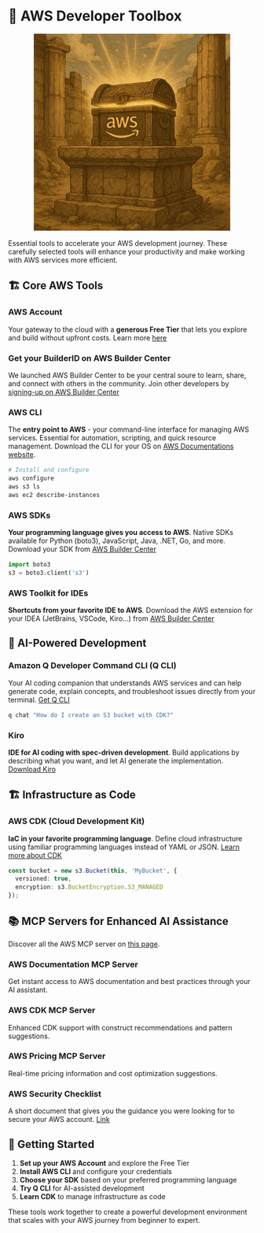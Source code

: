 # 🧰 AWS Developer Toolbox

<div align="center">
  <img src="aws_toolbox.webp" alt="AWS Developer Toolbox" width="400">
</div>

Essential tools to accelerate your AWS development journey. These carefully selected tools will enhance your productivity and make working with AWS services more efficient.

## 🏗️ Core AWS Tools

### AWS Account
Your gateway to the cloud with a **generous Free Tier** that lets you explore and build without upfront costs. Learn more [here](https://aws.amazon.com/free/?trk=0c0bc293-6689-4920-8057-e1ad3368d38a&sc_channel=code)

### Get your BuilderID on AWS Builder Center
We launched AWS Builder Center to be your central soure to learn, share, and connect with others in the community. Join other developers by [signing-up on AWS Builder Center](https://builder.aws.com/?trk=0c0bc293-6689-4920-8057-e1ad3368d38a&sc_channel=code)

### AWS CLI
The **entry point to AWS** - your command-line interface for managing AWS services. Essential for automation, scripting, and quick resource management. Download the CLI for your OS on [AWS Documentations website](https://docs.aws.amazon.com/cli/latest/userguide/cli-chap-getting-started.html?trk=0c0bc293-6689-4920-8057-e1ad3368d38a&sc_channel=code).

```bash
# Install and configure
aws configure
aws s3 ls
aws ec2 describe-instances
```

### AWS SDKs 
**Your programming language gives you access to AWS**. Native SDKs available for Python (boto3), JavaScript, Java, .NET, Go, and more. Download your SDK from [AWS Builder Center](https://builder.aws.com/build/tools?trk=0c0bc293-6689-4920-8057-e1ad3368d38a&sc_channel=code)

```python
import boto3
s3 = boto3.client('s3')
```

### AWS Toolkit for IDEs
**Shortcuts from your favorite IDE to AWS**. Download the AWS extension for your IDEA (JetBrains, VSCode, Kiro...) from [AWS Builder Center](https://builder.aws.com/build/tools?trk=0c0bc293-6689-4920-8057-e1ad3368d38a&sc_channel=code)


## 🤖 AI-Powered Development

### Amazon Q Developer Command CLI (Q CLI)
Your AI coding companion that understands AWS services and can help generate code, explain concepts, and troubleshoot issues directly from your terminal. [Get Q CLI](https://docs.aws.amazon.com/amazonq/latest/qdeveloper-ug/command-line-installing.html?trk=0c0bc293-6689-4920-8057-e1ad3368d38a&sc_channel=code)

```bash
q chat "How do I create an S3 bucket with CDK?"
```

### Kiro
**IDE for AI coding with spec-driven development**. Build applications by describing what you want, and let AI generate the implementation. [Download Kiro](https://kiro.dev/?trk=0c0bc293-6689-4920-8057-e1ad3368d38a&sc_channel=code)

## 🏗️ Infrastructure as Code

### AWS CDK (Cloud Development Kit)
**IaC in your favorite programming language**. Define cloud infrastructure using familiar programming languages instead of YAML or JSON. [Learn more about CDK](https://docs.aws.amazon.com/cdk/v2/guide/home.html?trk=0c0bc293-6689-4920-8057-e1ad3368d38a&sc_channel=code)

```typescript
const bucket = new s3.Bucket(this, 'MyBucket', {
  versioned: true,
  encryption: s3.BucketEncryption.S3_MANAGED
});
```

## 📚 MCP Servers for Enhanced AI Assistance

Discover all the AWS MCP server on [this page](https://github.com/awslabs/mcp).

### AWS Documentation MCP Server
Get instant access to AWS documentation and best practices through your AI assistant.

### AWS CDK MCP Server
Enhanced CDK support with construct recommendations and pattern suggestions.

### AWS Pricing MCP Server
Real-time pricing information and cost optimization suggestions.

### AWS Security Checklist
A short document that gives you the guidance you were looking for to secure your AWS account. [Link](https://d1.awsstatic.com/whitepapers/Security/AWS_Security_Checklist.pdf?did=wp_card&trk=wp_card&trk=0c0bc293-6689-4920-8057-e1ad3368d38a&sc_channel=code)

## 🚀 Getting Started

1. **Set up your AWS Account** and explore the Free Tier
2. **Install AWS CLI** and configure your credentials
3. **Choose your SDK** based on your preferred programming language
4. **Try Q CLI** for AI-assisted development
5. **Learn CDK** to manage infrastructure as code

These tools work together to create a powerful development environment that scales with your AWS journey from beginner to expert.
